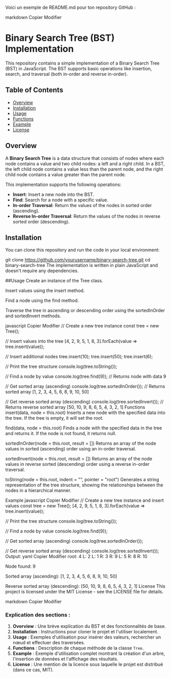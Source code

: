 Voici un exemple de README.md pour ton repository GitHub :

markdown
Copier
Modifier
# Binary Search Tree (BST) Implementation

This repository contains a simple implementation of a Binary Search Tree (BST) in JavaScript. The BST supports basic operations like insertion, search, and traversal (both in-order and reverse in-order).

## Table of Contents

- [Overview](#overview)
- [Installation](#installation)
- [Usage](#usage)
- [Functions](#functions)
- [Example](#example)
- [License](#license)

## Overview

A **Binary Search Tree** is a data structure that consists of nodes where each node contains a value and two child nodes: a left and a right child. In a BST, the left child node contains a value less than the parent node, and the right child node contains a value greater than the parent node.

This implementation supports the following operations:
- **Insert**: Insert a new node into the BST.
- **Find**: Search for a node with a specific value.
- **In-order Traversal**: Return the values of the nodes in sorted order (ascending).
- **Reverse In-order Traversal**: Return the values of the nodes in reverse sorted order (descending).

## Installation

You can clone this repository and run the code in your local environment:

git clone https://github.com/yourusername/binary-search-tree.git
cd binary-search-tree
The implementation is written in plain JavaScript and doesn't require any dependencies.

##Usage
Create an instance of the Tree class.

Insert values using the insert method.

Find a node using the find method.

Traverse the tree in ascending or descending order using the sortedInOrder and sortedInvert methods.

javascript
Copier
Modifier
// Create a new tree instance
const tree = new Tree();

// Insert values into the tree
[4, 2, 9, 5, 1, 8, 3].forEach(value => tree.insert(value));

// Insert additional nodes
tree.insert(10);
tree.insert(50);
tree.insert(6);

// Print the tree structure
console.log(tree.toString());

// Find a node by value
console.log(tree.find(9)); // Returns node with data 9

// Get sorted array (ascending)
console.log(tree.sortedInOrder()); // Returns sorted array [1, 2, 3, 4, 5, 6, 8, 9, 10, 50]

// Get reverse sorted array (descending)
console.log(tree.sortedInvert()); // Returns reverse sorted array [50, 10, 9, 8, 6, 5, 4, 3, 2, 1]
Functions
insert(data, node = this.root)
Inserts a new node with the specified data into the tree. If the tree is empty, it will set the root.

find(data, node = this.root)
Finds a node with the specified data in the tree and returns it. If the node is not found, it returns null.

sortedInOrder(node = this.root, result = [])
Returns an array of the node values in sorted (ascending) order using an in-order traversal.

sortedInvert(node = this.root, result = [])
Returns an array of the node values in reverse sorted (descending) order using a reverse in-order traversal.

toString(node = this.root, indent = "", pointer = "root")
Generates a string representation of the tree structure, showing the relationships between the nodes in a hierarchical manner.

Example
javascript
Copier
Modifier
// Create a new tree instance and insert values
const tree = new Tree();
[4, 2, 9, 5, 1, 8, 3].forEach(value => tree.insert(value));

// Print the tree structure
console.log(tree.toString()); 

// Find a node by value
console.log(tree.find(9)); 

// Get sorted array (ascending)
console.log(tree.sortedInOrder()); 

// Get reverse sorted array (descending)
console.log(tree.sortedInvert());
Output:
yaml
Copier
Modifier
root: 4
    L: 2
        L: 1
        R: 3
    R: 9
        L: 5
            R: 8
        R: 10

Node found: 9

Sorted array (ascending): [1, 2, 3, 4, 5, 6, 8, 9, 10, 50]

Reverse sorted array (descending): [50, 10, 9, 8, 6, 5, 4, 3, 2, 1]
License
This project is licensed under the MIT License - see the LICENSE file for details.

markdown
Copier
Modifier

### Explication des sections :
1. **Overview** : Une brève explication du BST et des fonctionnalités de base.
2. **Installation** : Instructions pour cloner le projet et l'utiliser localement.
3. **Usage** : Exemples d'utilisation pour insérer des valeurs, rechercher un nœud et effectuer des traversées.
4. **Functions** : Description de chaque méthode de la classe `Tree`.
5. **Example** : Exemple d'utilisation complet montrant la création d'un arbre, l'insertion de données et l'affichage des résultats.
6. **License** : Une mention de la licence sous laquelle le projet est distribué (dans ce cas, MIT).






